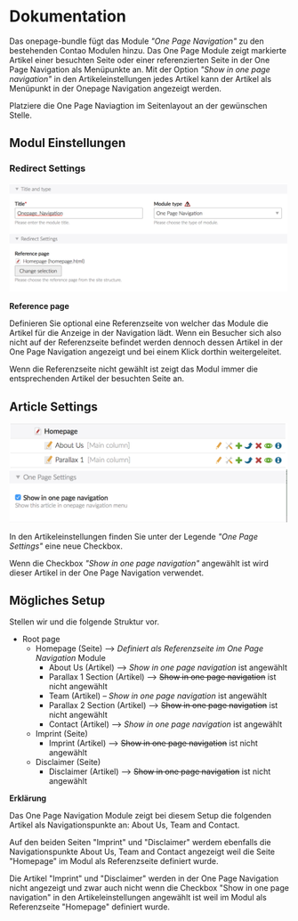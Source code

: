 # Dokumentation

Das onepage-bundle fügt das Module  *"One Page Navigation"* zu den bestehenden Contao Modulen hinzu. Das One Page Module zeigt markierte Artikel einer besuchten Seite oder einer referenzierten Seite in der One Page Navigation als Menüpunkte an. Mit der Option *"Show in one page navigation"* in den Artikeleinstellungen jedes Artikel kann der Artikel als Menüpunkt in der Onepage Navigation angezeigt werden.

Platziere die One Page Naviagtion im Seitenlayout an der gewünschen Stelle.


## Modul Einstellungen

### Redirect Settings

<img src="images/module-settings.png" width="500">

**Reference page**

Definieren Sie optional eine Referenzseite von welcher das Module die Artikel für die Anzeige in der Navigation lädt. Wenn ein Besucher sich also nicht auf der Referenzseite befindet werden dennoch dessen Artikel in der One Page Navigation angezeigt und bei einem Klick dorthin weitergeleitet.

Wenn die Referenzseite nicht gewählt ist zeigt das Modul immer die entsprechenden Artikel der besuchten Seite an.

## Article Settings

<img src="images/article-settings.png" width="500">
<br>
<img src="images/article-checkbox.png" width="500">

In den Artikeleinstellungen finden Sie unter der Legende *"One Page Settings"* eine neue Checkbox.

Wenn die Checkbox *"Show in one page navigation"* angewählt ist wird dieser Artikel in der One Page Navigation verwendet.

## Mögliches Setup

Stellen wir und die folgende Struktur vor.

- Root page
    - Homepage (Seite) –> *Definiert als Referenzseite im One Page Navigation* Module
        - About Us (Artikel) –> *Show in one page navigation* ist angewählt
        - Parallax 1 Section (Artikel) –> ~~Show in one page navigation~~ ist nicht angewählt
        - Team (Artikel) – *Show in one page navigation* ist angewählt
        - Parallax 2 Section (Artikel) –> ~~Show in one page navigation~~ ist nicht angewählt
        - Contact (Artikel) –> *Show in one page navigation* ist angewählt
    - Imprint (Seite)
        - Imprint (Artikel) –> ~~Show in one page navigation~~ ist nicht angewählt
    - Disclaimer (Seite)
        - Disclaimer (Artikel) –> ~~Show in one page navigation~~ ist nicht angewählt
        
**Erklärung**

Das One Page Navigation Module zeigt bei diesem Setup die folgenden Artikel als Navigationspunkte an: About Us, Team and Contact. 

Auf den beiden Seiten "Imprint" und "Disclaimer" werdem ebenfalls die Navigationspunkte About Us, Team and Contact angezeigt weil die Seite "Homepage" im Modul als Referenzseite definiert wurde.
 
Die Artikel "Imprint" und "Disclaimer" werden in der One Page Navigation nicht angezeigt und zwar auch nicht wenn die Checkbox "Show in one page navigation" in den Artikeleinstellungen angewählt ist weil im Modul als Referenzseite "Homepage" definiert wurde.

